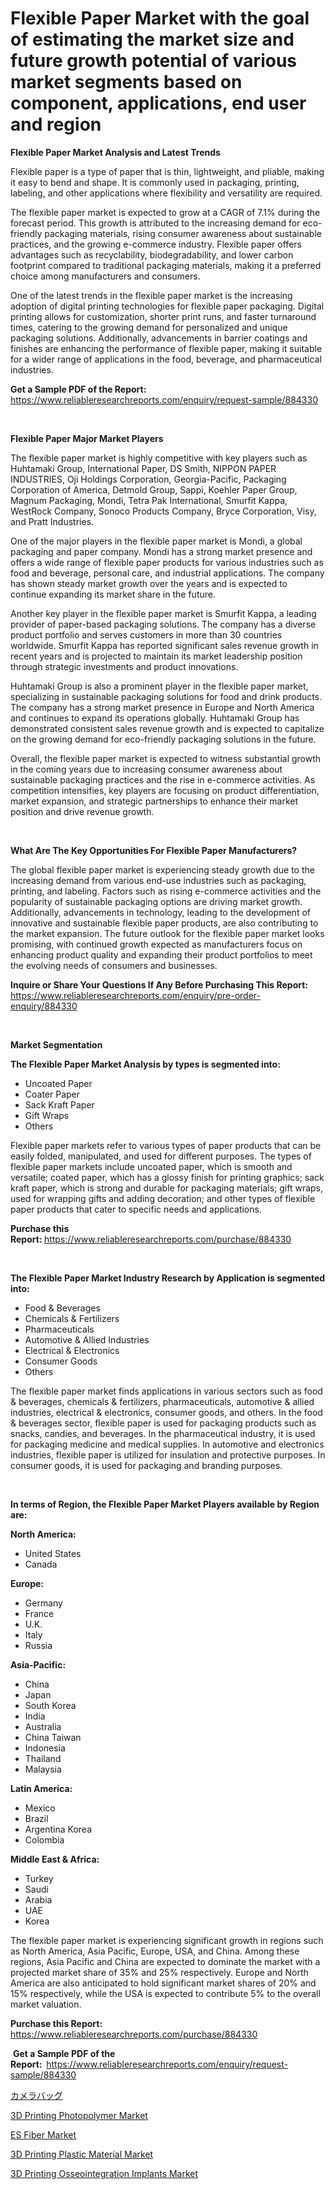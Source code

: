 <p><h1>Flexible Paper Market with the goal of estimating the market size and future growth potential of various market segments based on component, applications, end user and region</h1></p><p><strong>Flexible Paper Market Analysis and Latest Trends</strong></p>
<p><p>Flexible paper is a type of paper that is thin, lightweight, and pliable, making it easy to bend and shape. It is commonly used in packaging, printing, labeling, and other applications where flexibility and versatility are required.</p><p>The flexible paper market is expected to grow at a CAGR of 7.1% during the forecast period. This growth is attributed to the increasing demand for eco-friendly packaging materials, rising consumer awareness about sustainable practices, and the growing e-commerce industry. Flexible paper offers advantages such as recyclability, biodegradability, and lower carbon footprint compared to traditional packaging materials, making it a preferred choice among manufacturers and consumers.</p><p>One of the latest trends in the flexible paper market is the increasing adoption of digital printing technologies for flexible paper packaging. Digital printing allows for customization, shorter print runs, and faster turnaround times, catering to the growing demand for personalized and unique packaging solutions. Additionally, advancements in barrier coatings and finishes are enhancing the performance of flexible paper, making it suitable for a wider range of applications in the food, beverage, and pharmaceutical industries.</p></p>
<p><strong>Get a Sample PDF of the Report:&nbsp;</strong> <a href="https://www.reliableresearchreports.com/enquiry/request-sample/884330">https://www.reliableresearchreports.com/enquiry/request-sample/884330</a></p>
<p>&nbsp;</p>
<p><strong>Flexible Paper Major Market Players</strong></p>
<p><p>The flexible paper market is highly competitive with key players such as Huhtamaki Group, International Paper, DS Smith, NIPPON PAPER INDUSTRIES, Oji Holdings Corporation, Georgia-Pacific, Packaging Corporation of America, Detmold Group, Sappi, Koehler Paper Group, Magnum Packaging, Mondi, Tetra Pak International, Smurfit Kappa, WestRock Company, Sonoco Products Company, Bryce Corporation, Visy, and Pratt Industries.</p><p>One of the major players in the flexible paper market is Mondi, a global packaging and paper company. Mondi has a strong market presence and offers a wide range of flexible paper products for various industries such as food and beverage, personal care, and industrial applications. The company has shown steady market growth over the years and is expected to continue expanding its market share in the future.</p><p>Another key player in the flexible paper market is Smurfit Kappa, a leading provider of paper-based packaging solutions. The company has a diverse product portfolio and serves customers in more than 30 countries worldwide. Smurfit Kappa has reported significant sales revenue growth in recent years and is projected to maintain its market leadership position through strategic investments and product innovations.</p><p>Huhtamaki Group is also a prominent player in the flexible paper market, specializing in sustainable packaging solutions for food and drink products. The company has a strong market presence in Europe and North America and continues to expand its operations globally. Huhtamaki Group has demonstrated consistent sales revenue growth and is expected to capitalize on the growing demand for eco-friendly packaging solutions in the future.</p><p>Overall, the flexible paper market is expected to witness substantial growth in the coming years due to increasing consumer awareness about sustainable packaging practices and the rise in e-commerce activities. As competition intensifies, key players are focusing on product differentiation, market expansion, and strategic partnerships to enhance their market position and drive revenue growth.</p></p>
<p>&nbsp;</p>
<p><strong>What Are The Key Opportunities For Flexible Paper Manufacturers?</strong></p>
<p><p>The global flexible paper market is experiencing steady growth due to the increasing demand from various end-use industries such as packaging, printing, and labeling. Factors such as rising e-commerce activities and the popularity of sustainable packaging options are driving market growth. Additionally, advancements in technology, leading to the development of innovative and sustainable flexible paper products, are also contributing to the market expansion. The future outlook for the flexible paper market looks promising, with continued growth expected as manufacturers focus on enhancing product quality and expanding their product portfolios to meet the evolving needs of consumers and businesses.</p></p>
<p><strong>Inquire or Share Your Questions If Any Before Purchasing This Report:</strong> <a href="https://www.reliableresearchreports.com/enquiry/pre-order-enquiry/884330">https://www.reliableresearchreports.com/enquiry/pre-order-enquiry/884330</a></p>
<p>&nbsp;</p>
<p><strong>Market Segmentation</strong></p>
<p><strong>The Flexible Paper Market Analysis by types is segmented into:</strong></p>
<p><ul><li>Uncoated Paper</li><li>Coater Paper</li><li>Sack Kraft Paper</li><li>Gift Wraps</li><li>Others</li></ul></p>
<p><p>Flexible paper markets refer to various types of paper products that can be easily folded, manipulated, and used for different purposes. The types of flexible paper markets include uncoated paper, which is smooth and versatile; coated paper, which has a glossy finish for printing graphics; sack kraft paper, which is strong and durable for packaging materials; gift wraps, used for wrapping gifts and adding decoration; and other types of flexible paper products that cater to specific needs and applications.</p></p>
<p><strong>Purchase this Report:&nbsp;</strong><a href="https://www.reliableresearchreports.com/purchase/884330">https://www.reliableresearchreports.com/purchase/884330</a></p>
<p>&nbsp;</p>
<p><strong>The Flexible Paper Market Industry Research by Application is segmented into:</strong></p>
<p><ul><li>Food & Beverages</li><li>Chemicals & Fertilizers</li><li>Pharmaceuticals</li><li>Automotive & Allied Industries</li><li>Electrical & Electronics</li><li>Consumer Goods</li><li>Others</li></ul></p>
<p><p>The flexible paper market finds applications in various sectors such as food & beverages, chemicals & fertilizers, pharmaceuticals, automotive & allied industries, electrical & electronics, consumer goods, and others. In the food & beverages sector, flexible paper is used for packaging products such as snacks, candies, and beverages. In the pharmaceutical industry, it is used for packaging medicine and medical supplies. In automotive and electronics industries, flexible paper is utilized for insulation and protective purposes. In consumer goods, it is used for packaging and branding purposes.</p></p>
<p>&nbsp;</p>
<p><strong>In terms of Region, the Flexible Paper Market Players available by Region are:</strong></p>
<p>
    <p> <strong> North America: </strong>
        <ul>
            <li>United States</li>
            <li>Canada</li>
        </ul>
        </p> 
    <p> <strong> Europe: </strong>
        <ul>
            <li>Germany</li>
            <li>France</li>
            <li>U.K.</li>
            <li>Italy</li>
            <li>Russia</li>
        </ul>
        </p> 
    <p> <strong> Asia-Pacific: </strong>
        <ul>
            <li>China</li>
            <li>Japan</li>
            <li>South Korea</li>
            <li>India</li>
            <li>Australia</li>
            <li>China Taiwan</li>
            <li>Indonesia</li>
            <li>Thailand</li>
            <li>Malaysia</li>
        </ul>
        </p> 
    <p> <strong> Latin America: </strong>
        <ul>
            <li>Mexico</li>
            <li>Brazil</li>
            <li>Argentina Korea</li>
            <li>Colombia</li>
        </ul>
        </p> 
    <p> <strong> Middle East & Africa: </strong>
        <ul>
            <li>Turkey</li>
            <li>Saudi</li>
            <li>Arabia</li>
            <li>UAE</li>
            <li>Korea</li>
        </ul>
    </p>
    </p>
<p><p>The flexible paper market is experiencing significant growth in regions such as North America, Asia Pacific, Europe, USA, and China. Among these regions, Asia Pacific and China are expected to dominate the market with a projected market share of 35% and 25% respectively. Europe and North America are also anticipated to hold significant market shares of 20% and 15% respectively, while the USA is expected to contribute 5% to the overall market valuation.</p></p>
<p><strong>Purchase this Report: </strong><a href="https://www.reliableresearchreports.com/purchase/884330">https://www.reliableresearchreports.com/purchase/884330</a></p>
<p>&nbsp;<strong>Get a Sample PDF of the Report:&nbsp;&nbsp;</strong><a href="https://www.reliableresearchreports.com/enquiry/request-sample/884330">https://www.reliableresearchreports.com/enquiry/request-sample/884330</a></p>
<p><strong></strong></p>
<p><p><a href="https://medium.com/@susanjprice2023/%E3%82%AB%E3%83%A1%E3%83%A9%E3%83%90%E3%83%83%E3%82%B0%E5%B8%82%E5%A0%B4%E8%AA%BF%E6%9F%BB%E3%83%AC%E3%83%9D%E3%83%BC%E3%83%88-%E3%81%9D%E3%81%AE%E6%AD%B4%E5%8F%B2%E3%81%8A%E3%82%88%E3%81%B32024%E5%B9%B4%E3%81%8B%E3%82%892031%E5%B9%B4%E3%81%BE%E3%81%A7%E3%81%AE%E4%BA%88%E6%B8%AC-3309e8af5fca">カメラバッグ</a></p><p><a href="https://github.com/jsmusil/Market-Research-Report-List-2/blob/main/3d-printing-photopolymer-market.md">3D Printing Photopolymer Market</a></p><p><a href="https://boundless-drawbridge-702.notion.site/ES-Fiber-Market-Size-Evaluating-its-Market-Trends-Growth-and-Projections-2024-2031-c50a1f3095fe49d182be78045a18c76a">ES Fiber Market</a></p><p><a href="https://github.com/bmorecock/Market-Research-Report-List-2/blob/main/3d-printing-plastic-material-market.md">3D Printing Plastic Material Market</a></p><p><a href="https://view.publitas.com/reportprime-1/3d-printing-osseointegration-implants-market-research-report-the-key-to-successful-business-strategy-forecasted-for-period-from-2023-2030/">3D Printing Osseointegration Implants Market</a></p></p>